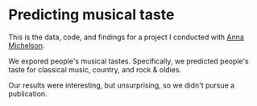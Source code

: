 # Predicting musical taste

This is the data, code, and findings for a project I conducted with [Anna Michelson](https://www.mcpherson.edu/directory/anna-michelson/).

We expored people's musical tastes. Specifically, we predicted people's taste for classical music, country, and rock & oldies.

Our results were interesting, but unsurprising, so we didn't pursue a publication.
